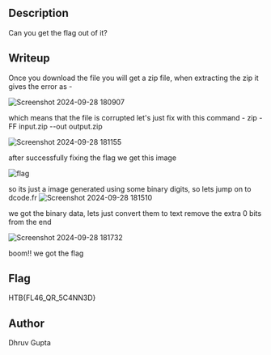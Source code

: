 
## Description

Can you get the flag out of it?

## Writeup

Once you download the file you will get a zip file, when extracting the zip it gives the error as -

![Screenshot 2024-09-28 180907](https://github.com/user-attachments/assets/f97be010-4934-4dd1-ac43-3cf765604a1a)

which means that the file is corrupted let's just fix with this command - zip -FF input.zip --out output.zip

![Screenshot 2024-09-28 181155](https://github.com/user-attachments/assets/bd246e0b-871f-4086-b8b8-ba412be79e80)

after successfully fixing the flag we get this image

![flag](https://github.com/user-attachments/assets/716701b5-3a01-4639-8986-af786aaebb47)


so its just a image generated using some binary digits, so lets jump on to dcode.fr
![Screenshot 2024-09-28 181510](https://github.com/user-attachments/assets/27e8a735-a4e9-4bbe-8fe1-0bc4290f8adb)

we got the binary data, lets just convert them to text
remove the extra 0 bits from the end

![Screenshot 2024-09-28 181732](https://github.com/user-attachments/assets/a18b1919-1bc9-46b1-8dc8-cecab5add2e0)

boom!! we got the flag

## Flag
HTB{FL46_QR_5C4NN3D}

## Author
Dhruv Gupta
